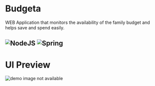 # Budgeta
WEB Application that monitors the availability of the family budget and helps save and spend easily.

![NodeJS](https://github.com/stlevkov/budgeta/actions/workflows/node.js.yml/badge.svg)  ![Spring](https://github.com/stlevkov/budgeta/actions/workflows/maven.yml/badge.svg)
---

# UI Preview
![demo image not available](https://github.com/stlevkov/budgeta/blob/main/budgeta_demo_preview_unreleased.jpg?raw=true)